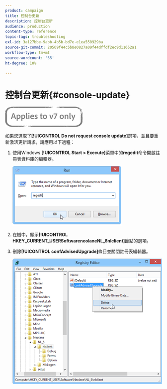```yaml
---
product: campaign
title: 控制台更新
description: 控制台更新
audience: production
content-type: reference
topic-tags: troubleshooting
exl-id: 3a127bbe-9abb-4b5b-bd7e-e1ea550929ba
source-git-commit: 20509f44c5b8e0827a09f44dffdf2ec9d11652a1
workflow-type: tm+mt
source-wordcount: '55'
ht-degree: 10%

---
```


# 控制台更新{#console-update}

![](../../assets/v7-only.svg)

如果您選取了&#x200B;**[!UICONTROL Do not request console update]**&#x200B;選項，並且要重新激活更新請求，請應用以下過程：

1. 使用Windows **[!UICONTROL Start > Execute]**&#x200B;菜單中的&#x200B;**regedit**&#x200B;命令開啟註冊表資料庫的編輯器。

   ![](assets/ncs_console_update_1.png)

1. 在樹中，顯示&#x200B;**[!UICONTROL HKEY_CURRENT_USERSoftwareneolaneNL_6nlclient]**&#x200B;節點的選項。
1. 刪除&#x200B;**[!UICONTROL confAdvisedUpgrade]**&#x200B;條目並關閉註冊表編輯器。

   ![](assets/ncs_console_update_2.png)

